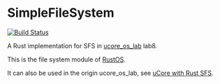 # SimpleFileSystem

[![Build Status](https://travis-ci.org/wangrunji0408/SimpleFileSystem-Rust.svg?branch=master)](https://travis-ci.org/wangrunji0408/SimpleFileSystem-Rust)

A Rust implementation for SFS in [ucore_os_lab](https://github.com/chyyuu/ucore_os_lab) lab8.

This is the file system module of [RustOS](https://github.com/wangrunji0408/RustOS).

It can also be used in the origin ucore_os_lab, see [uCore with Rust SFS](https://github.com/wangrunji0408/ucore_os_lab/tree/rust-fs/labcodes_answer/lab8_result).